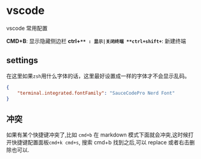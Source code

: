 # vscode

vscode 常用配置

**CMD+B**: 显示隐藏侧边栏
**ctrl+`** : 显示|关闭终端
**ctrl+shift+`**: 新建终端

## settings

在这里如果`zsh`用什么字体的话，这里最好设置成一样的字体才不会显示乱码。

```json
{
    "terminal.integrated.fontFamily": "SauceCodePro Nerd Font"
}
```

## 冲突

如果有某个快捷键冲突了,比如 `cmd+b` 在 markdown 模式下面就会冲突,这时候打开快捷键配置面板`cmd+k cmd+s`, 搜索 cmd+b 找到之后,可以 replace 或者右击删除也可以.
